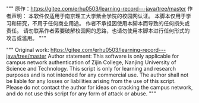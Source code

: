 """
原作：https://gitee.com/erhu0503/learning-record---java/tree/master
作者声明：
        本软件仅适用于南京理工大学紫金学院的校园网认证。
        本脚本仅用于学习和研究，不用于任何商业用途。
        作者不承担因使用本脚本而导致的任何损失或责任。
        请勿联系作者索要破解校园网的思路，也请勿使用本脚本进行任何形式的攻击或滥用。
"""

"""
Original work: https://gitee.com/erhu0503/learning-record---java/tree/master
Author statement:
This software is only applicable for campus network authentication of Zijin College, Nanjing University of Science and Technology.
This script is only for learning and research purposes and is not intended for any commercial use.
The author shall not be liable for any losses or liabilities arising from the use of this script.
Please do not contact the author for ideas on cracking the campus network, and do not use this script for any form of attack or abuse.
"""
